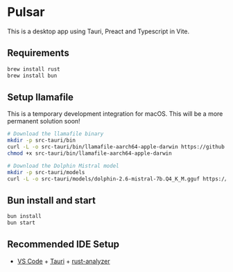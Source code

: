 # Pulsar

This is a desktop app using Tauri, Preact and Typescript in Vite.

## Requirements

```bash
brew install rust
brew install bun
```

## Setup llamafile

This is a temporary development integration for macOS. This will be a more permanent solution soon!

```bash
# Download the llamafile binary
mkdir -p src-tauri/bin
curl -L -o src-tauri/bin/llamafile-aarch64-apple-darwin https://github.com/Mozilla-Ocho/llamafile/releases/download/0.6.2/llamafile-0.6.2
chmod +x src-tauri/bin/llamafile-aarch64-apple-darwin

# Download the Dolphin Mistral model
mkdir -p src-tauri/models
curl -L -o src-tauri/models/dolphin-2.6-mistral-7b.Q4_K_M.gguf https://huggingface.co/TheBloke/dolphin-2.6-mistral-7B-GGUF/resolve/main/dolphin-2.6-mistral-7b.Q4_K_M.gguf
```

## Bun install and start

```bash
bun install
bun start
```

## Recommended IDE Setup

- [VS Code](https://code.visualstudio.com/) + [Tauri](https://marketplace.visualstudio.com/items?itemName=tauri-apps.tauri-vscode) + [rust-analyzer](https://marketplace.visualstudio.com/items?itemName=rust-lang.rust-analyzer)
